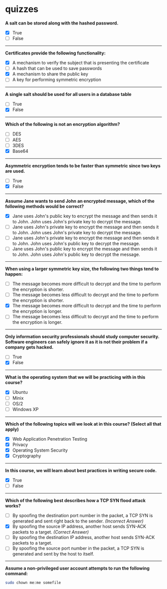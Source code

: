 # quizzes

**A salt can be stored along with the hashed password.**  
- [x] True  
- [ ] False  

---

**Certificates provide the following functionality:**  
- [x] A mechanism to verify the subject that is presenting the certificate  
- [ ] A hash that can be used to save passwords  
- [x] A mechanism to share the public key  
- [ ] A key for performing symmetric encryption  

---

**A single salt should be used for all users in a database table**  
- [ ] True  
- [x] False  

---

**Which of the following is not an encryption algorithm?**  
- [ ] DES  
- [ ] AES  
- [ ] 3DES  
- [x] Base64  

---

**Asymmetric encryption tends to be faster than symmetric since two keys are used.**  
- [ ] True  
- [x] False  

---

**Assume Jane wants to send John an encrypted message, which of the following methods would be correct?**  
- [x] Jane uses John's public key to encrypt the message and then sends it to John. John uses John's private key to decrypt the message.  
- [ ] Jane uses John's private key to encrypt the message and then sends it to John. John uses John's private key to decrypt the message.  
- [ ] Jane uses John's private key to encrypt the message and then sends it to John. John uses John's public key to decrypt the message.  
- [ ] Jane uses John's public key to encrypt the message and then sends it to John. John uses John's public key to decrypt the message.  

---

**When using a larger symmetric key size, the following two things tend to happen:**  
- [ ] The message becomes more difficult to decrypt and the time to perform the encryption is shorter.  
- [ ] The message becomes less difficult to decrypt and the time to perform the encryption is shorter.  
- [x] The message becomes more difficult to decrypt and the time to perform the encryption is longer.  
- [ ] The message becomes less difficult to decrypt and the time to perform the encryption is longer.  

---

**Only information security professionals should study computer security. Software engineers can safely ignore it as it is not their problem if a company gets hacked.**  
- [ ] True  
- [x] False  

---

**What is the operating system that we will be practicing with in this course?**  
- [x] Ubuntu  
- [ ] Minix  
- [ ] OS/2  
- [ ] Windows XP  

---

**Which of the following topics will we look at in this course? (Select all that apply)**  
- [x] Web Application Penetration Testing  
- [x] Privacy  
- [x] Operating System Security  
- [x] Cryptography  

---

**In this course, we will learn about best practices in writing secure code.**  
- [x] True  
- [ ] False  

---

**Which of the following best describes how a TCP SYN flood attack works?**  
- [ ] By spoofing the destination port number in the packet, a TCP SYN is generated and sent right back to the sender. *(Incorrect Answer)*  
- [x] By spoofing the source IP address, another host sends SYN-ACK packets to a target. *(Correct Answer)*  
- [ ] By spoofing the destination IP address, another host sends SYN-ACK packets to a target.  
- [ ] By spoofing the source port number in the packet, a TCP SYN is generated and sent by the host to itself.  

---

**Assume a non-privileged user account attempts to run the following command:**  

```bash
sudo chown me:me somefile
